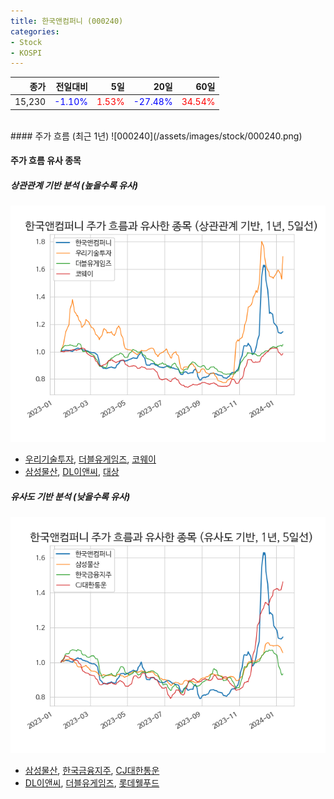 ```yaml
---
title: 한국앤컴퍼니 (000240)
categories:
- Stock
- KOSPI
---
```


|종가|전일대비|5일|20일|60일|
|---:|-------:|--:|---:|---:|
|15,230|<span style="color: blue">-1.10%</span>|<span style="color: red">1.53%</span>|<span style="color: blue">-27.48%</span>|<span style="color: red">34.54%</span>|

<!-- more -->
<br>
#### 주가 흐름 (최근 1년)
![000240](/assets/images/stock/000240.png)

#### 주가 흐름 유사 종목

##### 상관관계 기반 분석 (높을수록 유사)
![000240](/assets/images/stock/000240_corr.png)
- [우리기술투자](/041190/), [더블유게임즈](/192080/), [코웨이](/021240/)
- [삼성물산](/028260/), [DL이앤씨](/375500/), [대상](/001680/)

##### 유사도 기반 분석 (낮을수록 유사)	
![000240](/assets/images/stock/000240_sim.png)
- [삼성물산](/028260/), [한국금융지주](/071050/), [CJ대한통운](/000120/)
- [DL이앤씨](/375500/), [더블유게임즈](/192080/), [롯데웰푸드](/280360/)